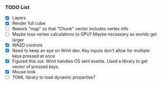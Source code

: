 ### TODO List
- [X] Layers
- [X] Render full cube
- [ ] Rework "map" so that "Chunk" vector includes vertex info 
- [ ] Maybe toss vertex calculations to GPU? Maybe necessary as worlds get larger
- [X] WASD controls
- [X] Need to keep an eye on Winit dev. Key inputs don't allow for multiple keys pressed at once
- [X] Figured this out. Winit handles OS sent events. Used a library to get vector of pressed keys.
- [X] Mouse look
- [ ] TOML library to load dynamic properties?